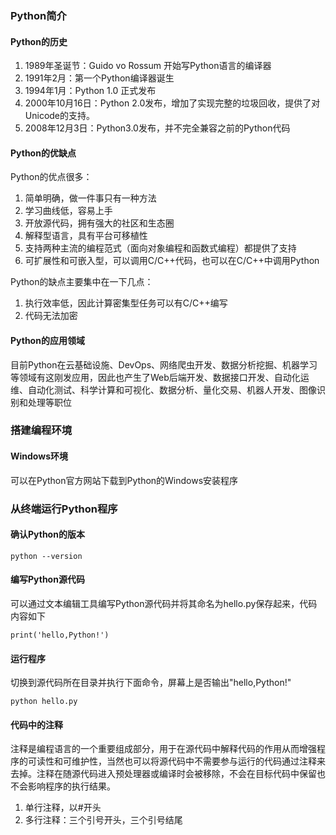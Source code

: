 ### Python简介
#### Python的历史
1. 1989年圣诞节：Guido vo Rossum 开始写Python语言的编译器
2. 1991年2月：第一个Python编译器诞生
3. 1994年1月：Python 1.0 正式发布
4. 2000年10月16日：Python 2.0发布，增加了实现完整的垃圾回收，提供了对Unicode的支持。
5. 2008年12月3日：Python3.0发布，并不完全兼容之前的Python代码

#### Python的优缺点
Python的优点很多：
 1. 简单明确，做一件事只有一种方法
 2. 学习曲线低，容易上手
 3. 开放源代码，拥有强大的社区和生态圈
 4. 解释型语言，具有平台可移植性
 5. 支持两种主流的编程范式（面向对象编程和函数式编程）都提供了支持
 6. 可扩展性和可嵌入型，可以调用C/C++代码，也可以在C/C++中调用Python

Python的缺点主要集中在一下几点：
 1. 执行效率低，因此计算密集型任务可以有C/C++编写
 2. 代码无法加密

#### Python的应用领域 
目前Python在云基础设施、DevOps、网络爬虫开发、数据分析挖掘、机器学习等领域有这刚发应用，因此也产生了Web后端开发、数据接口开发、自动化运维、自动化测试、科学计算和可视化、数据分析、量化交易、机器人开发、图像识别和处理等职位

### 搭建编程环境
#### Windows环境
可以在Python官方网站下载到Python的Windows安装程序

### 从终端运行Python程序

#### 确认Python的版本
```shell
python --version
```
#### 编写Python源代码
可以通过文本编辑工具编写Python源代码并将其命名为hello.py保存起来，代码内容如下
```shell
print('hello,Python!')
```
#### 运行程序
切换到源代码所在目录并执行下面命令，屏幕上是否输出"hello,Python!"
```shell
python hello.py
```
#### 代码中的注释
注释是编程语言的一个重要组成部分，用于在源代码中解释代码的作用从而增强程序的可读性和可维护性，当然也可以将源代码中不需要参与运行的代码通过注释来去掉。注释在随源代码进入预处理器或编译时会被移除，不会在目标代码中保留也不会影响程序的执行结果。
1. 单行注释，以#开头
2. 多行注释：三个引号开头，三个引号结尾